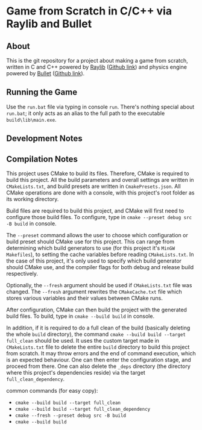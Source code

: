 # Game from Scratch in C/C++ via Raylib and Bullet

## About

This is the git repository for a project about making a game from scratch, written in C and C++ powered by
[Raylib](https://www.raylib.com/index.html) ([Github link](https://github.com/raysan5/raylib?tab=readme-ov-file)) and
physics engine powered by [Bullet](https://pybullet.org/wordpress/) ([Github link](https://github.com/bulletphysics/bullet3)).

## Running the Game

Use the `run.bat` file via typing in console `run`. There's nothing special about `run.bat`; it only acts as an alias
to the full path to the executable `build\lib\main.exe`.

## Development Notes

## Compilation Notes

This project uses CMake to build its files. Therefore, CMake is required to build this project. All the build
parameters and overall settings are written in `CMakeLists.txt`, and build presets are written in `CmakePresets.json`.
All CMake operations are done with a console, with this project's root folder as its working directory.

Build files are required to build this project, and CMake will first need to configure those build files. To configure,
type in `cmake --preset debug src -B build` in console.

The `--preset` command allows the user to choose which configuration or build preset should CMake use for this project.
This can range from determining which build generators to use (for this project it's `MinGW Makefiles`), to setting the
cache variables before reading `CMakeLists.txt`. In the case of this project, it's only used to specify which build
generator should CMake use, and the compiler flags for both debug and release build respectively.

Optionally, the `--fresh` argument should be used if `CMakeLists.txt` file was changed. The `--fresh` argument rewrites
the `CMakeCache.txt` file which stores various variables and their values between CMake runs.

After configuration, CMake can then build the project with the generated build files. To build, type in `cmake --build
build` in console.

In addition, if it is required to do a full clean of the build (basically deleting the whole `build` directory), the
command `cmake --build build --target full_clean` should be used. It uses the custom target made in `CMakeLists.txt`
file to delete the entire `build` directory to build this project from scratch. It may throw errors and the end of
command execution, which is an expected behaviour. One can then enter the configuration stage, and proceed from there.
One can also delete the `_deps` directory (the directory where this project's dependencies reside) via the target `full_clean_dependency`.

common commands (for easy copy):
- `cmake --build build --target full_clean`
- `cmake --build build --target full_clean_dependency`
- `cmake --fresh --preset debug src -B build`
- `cmake --build build`
